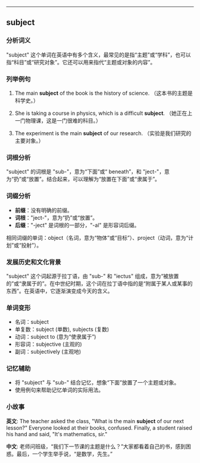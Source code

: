 
---------------
## subject
### 分析词义
"subject" 这个单词在英语中有多个含义，最常见的是指“主题”或“学科”，也可以指“科目”或“研究对象”。它还可以用来指代“主题或对象的内容”。

### 列举例句
1. The main **subject** of the book is the history of science.
   （这本书的主题是科学史。）

2. She is taking a course in physics, which is a difficult **subject**.
   （她正在上一门物理课，这是一门很难的科目。）

3. The experiment is the main **subject** of our research.
   （实验是我们研究的主要对象。）

### 词根分析
"subject" 的词根是 "sub-"，意为“下面”或“ beneath”，和 "ject-"，意为“扔”或“放置”。结合起来，可以理解为“放置在下面”或“隶属于”。

### 词缀分析
- **前缀**：没有明确的前缀。
- **词根**："ject-"，意为“扔”或“放置”。
- **后缀**："-ject" 是词根的一部分，"-al" 是形容词后缀。

相同词缀的单词：object（名词，意为“物体”或“目标”）、project（动词，意为“计划”或“投射”）。

### 发展历史和文化背景
"subject" 这个词起源于拉丁语，由 "sub-" 和 "iectus" 组成，意为“被放置的”或“隶属于的”。在中世纪时期，这个词在拉丁语中指的是“附属于某人或某事的东西”。在英语中，它逐渐演变成今天的含义。

### 单词变形
- 名词：subject
- 单复数：subject (单数), subjects (复数)
- 动词：subject to (意为“使隶属于”)
- 形容词：subjective (主观的)
- 副词：subjectively (主观地)

### 记忆辅助
- 将 "subject" 与 "sub-" 结合记忆，想象“下面”放置了一个主题或对象。
- 使用例句来帮助记忆单词的实际用法。

### 小故事
**英文**:
The teacher asked the class, "What is the main **subject** of our next lesson?" Everyone looked at their books, confused. Finally, a student raised his hand and said, "It's mathematics, sir."

**中文**:
老师问班级，“我们下一节课的主题是什么？”大家都看着自己的书，感到困惑。最后，一个学生举手说，“是数学，先生。”

